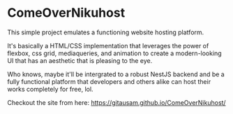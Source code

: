 # ComeOverNikuhost

This simple project emulates a functioning website hosting platform.

It's basically a HTML/CSS implementation that leverages the power of flexbox, css grid, mediaqueries, and animation
to create a modern-looking UI that has an aesthetic that is pleasing to the eye.

Who knows, maybe it'll be intergrated to a robust NestJS backend and be a fully functional platform that developers and others alike can host
their works completely for free, lol.

Checkout the site from here: https://gitausam.github.io/ComeOverNikuhost/
